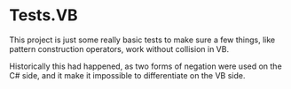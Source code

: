 ﻿# Tests.VB

This project is just some really basic tests to make sure a few things, like pattern construction operators, work without collision in VB.

Historically this had happened, as two forms of negation were used on the C# side, and it make it impossible to differentiate on the VB side.